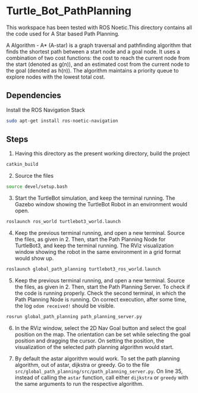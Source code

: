 # Turtle_Bot_PathPlanning

This workspace has been tested with ROS Noetic.This directory contains all the code used for A Star based Path Planning.

A Algorithm - A* (A-star) is a graph traversal and pathfinding algorithm that finds the shortest path between a start node and a goal node. It uses a combination of two cost functions: the cost to reach the current node from the start (denoted as g(n)), and an estimated cost from the current node to the goal (denoted as h(n)). The algorithm maintains a priority queue to explore nodes with the lowest total cost.


## Dependencies
Install the ROS Navigation Stack

```bash
sudo apt-get install ros-noetic-navigation
```

## Steps

1. Having this directory as the present working directory, build the project

```bash
catkin_build
```

2. Source the files

```bash
source devel/setup.bash
```

3. Start the TurtleBot simulation, and keep the terminal running. The Gazebo window showing the TurtleBot Robot in an environment would open.

```bash
roslaunch ros_world turtlebot3_world.launch
```

4. Keep the previous terminal running, and open a new terminal. Source the files, as given in 2. Then, start the Path Planning Node for TurtleBot3, and keep the terminal running. The RViz visualization window showing the robot in the same environment in a grid format would show up.

```bash
roslaunch global_path_planning turtlebot3_ros_world.launch
```

5. Keep the previous terminal running, and open a new terminal. Source the files, as given in 2. Then, start the Path Planning Server. To check if the code is running properly. Check the second terminal, in which the Path Planning Node is running. On correct execution, after some time, the log `odom received!` should be visible.

```bash
rosrun global_path_planning path_planning_server.py
```

6. In the RViz window, select the 2D Nav Goal button and select the goal position on the map. The orientation can be set while selecting the goal position and dragging the cursor. On setting the position, the visualization of the selected path planning algorithm would start.

7. By default the astar algorithm would work. To set the path planning algorithm, out of astar, dijkstra or greedy. Go to the file `src/global_path_planning/src/path_planning_server.py`. On line 35, instead of calling the `astar` function, call either `dijkstra` or `greedy` with the same arguments to run the respective algorithm.
